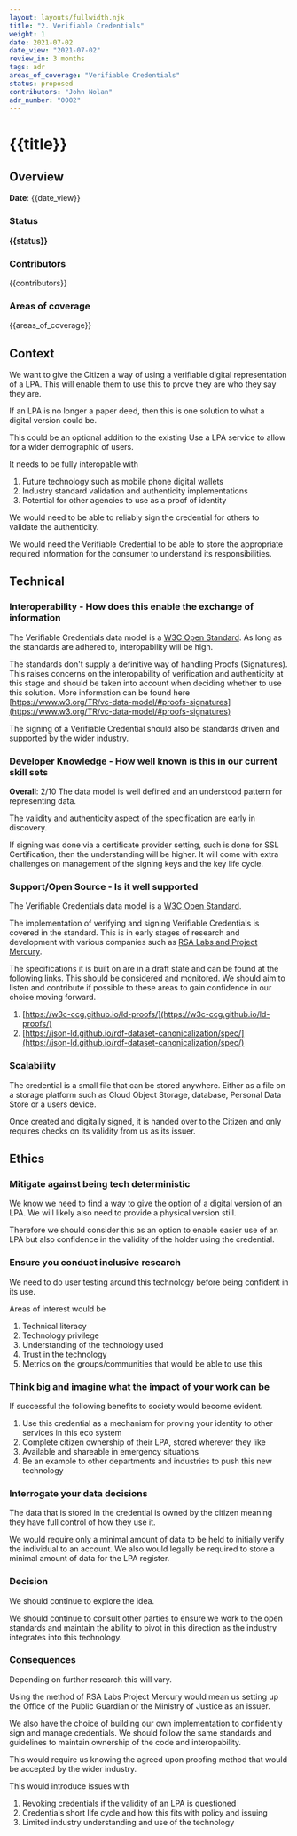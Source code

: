 ```yaml
---
layout: layouts/fullwidth.njk
title: "2. Verifiable Credentials"
weight: 1
date: 2021-07-02
date_view: "2021-07-02"
review_in: 3 months
tags: adr
areas_of_coverage: "Verifiable Credentials"
status: proposed
contributors: "John Nolan"
adr_number: "0002"
---
```

# {{title}}

## Overview

**Date**: {{date_view}}

### Status

<strong class="govuk-tag">{{status}}</strong>

### Contributors

{{contributors}}

### Areas of coverage

{{areas_of_coverage}}

## Context

We want to give the Citizen a way of using a verifiable digital representation of a LPA. This will enable them to use this to prove they are who they say they are.

If an LPA is no longer a paper deed, then this is one solution to what a digital version could be.

This could be an optional addition to the existing Use a LPA service to allow for a wider demographic of users.

It needs to be fully interopable with

1. Future technology such as mobile phone digital wallets
2. Industry standard validation and authenticity implementations
3. Potential for other agencies to use as a proof of identity

We would need to be able to reliably sign the credential for others to validate the authenticity.

We would need the Verifiable Credential to be able to store the appropriate required information for the consumer to understand its responsibilities.

## Technical

### Interoperability - How does this enable the exchange of information

The Verifiable Credentials data model is a [W3C Open Standard](https://www.w3.org/TR/vc-data-model/). As long as the standards are adhered to, interopability will be high.

The standards don't supply a definitive way of handling Proofs (Signatures). This raises concerns on the interopability of verification and authenticity at this stage and should be taken into account when deciding whether to use this solution. More information can be found here [https://www.w3.org/TR/vc-data-model/#proofs-signatures](https://www.w3.org/TR/vc-data-model/#proofs-signatures)

The signing of a Verifiable Credential should also be standards driven and supported by the wider industry.

### Developer Knowledge - How well known is this in our current skill sets

**Overall**: 2/10
The data model is well defined and an understood pattern for representing data.

The validity and authenticity aspect of the specification are early in discovery.

If signing was done via a certificate provider setting, such is done for SSL Certification, then the understanding will be higher. It will come with extra challenges on management of the signing keys and the key life cycle.

### Support/Open Source - Is it well supported

The Verifiable Credentials data model is a [W3C Open Standard](https://www.w3.org/TR/vc-data-model/).

The implementation of verifying and signing Verifiable Credentials is covered in the standard. This is in early stages of research and development with various companies such as [RSA Labs and Project Mercury](https://mercury.rsalabs.com/).

The specifications it is built on are in a draft state and can be found at the following links. This should be considered and monitored. We should aim to listen and contribute if possible to these areas to gain confidence in our choice moving forward.

1. [https://w3c-ccg.github.io/ld-proofs/](https://w3c-ccg.github.io/ld-proofs/)
2. [https://json-ld.github.io/rdf-dataset-canonicalization/spec/](https://json-ld.github.io/rdf-dataset-canonicalization/spec/)

### Scalability

The credential is a small file that can be stored anywhere. Either as a file on a storage platform such as Cloud Object Storage, database, Personal Data Store or a users device.

Once created and digitally signed, it is handed over to the Citizen and only requires checks on its validity from us as its issuer.

## Ethics

### Mitigate against being tech deterministic

We know we need to find a way to give the option of a digital version of an LPA. We will likely also need to provide a physical version still.

Therefore we should consider this as an option to enable easier use of an LPA but also confidence in the validity of the holder using the credential.

### Ensure you conduct inclusive research

We need to do user testing around this technology before being confident in its use.

Areas of interest would be

1. Technical literacy
2. Technology privilege
3. Understanding of the technology used
4. Trust in the technology
5. Metrics on the groups/communities that would be able to use this

### Think big and imagine what the impact of your work can be

If successful the following benefits to society would become evident.

1. Use this credential as a mechanism for proving your identity to other services in this eco system
2. Complete citizen ownership of their LPA, stored wherever they like
3. Available and shareable in emergency situations
4. Be an example to other departments and industries to push this new technology

### Interrogate your data decisions

The data that is stored in the credential is owned by the citizen meaning they have full control of how they use it.

We would require only a minimal amount of data to be held to initially verify the individual to an account. We also would legally be required to store a minimal amount of data for the LPA register.

### Decision

We should continue to explore the idea.

We should continue to consult other parties to ensure we work to the open standards and maintain the ability to pivot in this direction as the industry integrates into this technology.

### Consequences

Depending on further research this will vary.

Using the method of RSA Labs Project Mercury would mean us setting up the Office of the Public Guardian or the Ministry of Justice as an issuer.

We also have the choice of building our own implementation to confidently sign and manage credentials. We should follow the same standards and guidelines to maintain ownership of the code and interopability.

This would require us knowing the agreed upon proofing method that would be accepted by the wider industry.

This would introduce issues with

1. Revoking credentials if the validity of an LPA is questioned
2. Credentials short life cycle and how this fits with policy and issuing
3. Limited industry understanding and use of the technology
